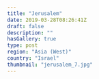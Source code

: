 ```yaml
---
title: "Jerusalem"
date: 2019-03-28T08:26:41Z
draft: false
description: ""
hasGallery: true
type: post
region: "Asia (West)"
country: "Israel"
thumbnail: "jerusalem_7.jpg"
---
```

